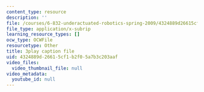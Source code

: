 ```yaml
---
content_type: resource
description: ''
file: /courses/6-832-underactuated-robotics-spring-2009/4324889d26615cf1b2f05a7b3c203aaf_oWr1_LybOZI.vtt
file_type: application/x-subrip
learning_resource_types: []
ocw_type: OCWFile
resourcetype: Other
title: 3play caption file
uid: 4324889d-2661-5cf1-b2f0-5a7b3c203aaf
video_files:
  video_thumbnail_file: null
video_metadata:
  youtube_id: null
---
```

